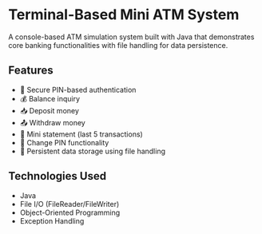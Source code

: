 # Terminal-Based Mini ATM System

A console-based ATM simulation system built with Java that demonstrates core banking functionalities with file handling for data persistence.

## Features

- 🔐 Secure PIN-based authentication
- 💰 Balance inquiry
- 📥 Deposit money
- 📤 Withdraw money
- 📄 Mini statement (last 5 transactions)
- 🔑 Change PIN functionality
- 💾 Persistent data storage using file handling

## Technologies Used

- Java
- File I/O (FileReader/FileWriter)
- Object-Oriented Programming
- Exception Handling
